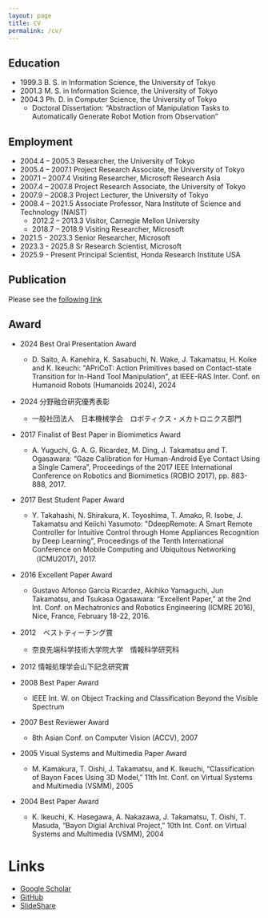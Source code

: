 ```yaml
---
layout: page
title: CV
permalink: /cv/
---
```


## Education
-  1999.3 B. S. in Information Science, the University of Tokyo
-  2001.3 M. S. in Information Science, the University of Tokyo
-  2004.3 Ph. D. in Computer Science, the University of Tokyo
	- Doctoral Dissertation: “Abstraction of Manipulation Tasks to Automatically Generate Robot Motion from Observation”

## Employment
-  2004.4 – 2005.3 Researcher, the University of Tokyo
-  2005.4 – 2007.1 Project Research Associate, the University of Tokyo
-  2007.1 – 2007.4 Visiting Researcher, Microsoft Research Asia
-  2007.4 – 2007.8 Project Research Associate, the University of Tokyo
-  2007.9 – 2008.3 Project Lecturer, the University of Tokyo
-  2008.4 – 2021.5 Associate Professor, Nara Institute of Science and Technology (NAIST)
	- 2012.2 – 2013.3 Visitor, Carnegie Mellon University
	- 2018.7 – 2018.9 Visiting Researcher, Microsoft
-  2021.5 - 2023.3 Senior Researcher, Microsoft
-  2023.3 - 2025.8 Sr Research Scientist, Microsoft
-  2025.9 - Present Principal Scientist, Honda Research Institute USA 

## Publication

Please see the [following link](../publication/)

## Award

- 2024 Best Oral Presentation Award
	- D. Saito, A. Kanehira, K. Sasabuchi, N. Wake, J. Takamatsu, H. Koike and K. Ikeuchi: "APriCoT: Action Primitives based on Contact-state Transition for In-Hand Tool Manipulation", at IEEE-RAS Inter. Conf. on Humanoid Robots (Humanoids 2024), 2024

- 2024 分野融合研究優秀表彰
	- 一般社団法人　日本機械学会　ロボティクス・メカトロニクス部門

- 2017 Finalist of Best Paper in Biomimetics Award
	- A. Yuguchi, G. A. G. Ricardez, M. Ding, J. Takamatsu and T. Ogasawara: “Gaze Calibration for Human-Android Eye Contact Using a Single Camera”, Proceedings of the 2017 IEEE International Conference on Robotics and Biomimetics (ROBIO 2017), pp. 883-888, 2017. 

- 2017 Best Student Paper Award
	- Y. Takahashi, N. Shirakura, K. Toyoshima, T. Amako, R. Isobe, J. Takamatsu and Keiichi Yasumoto: "DdeepRemote: A Smart Remote Controller for Intuitive Control through Home Appliances Recognition by Deep Learning", Proceedings of the Tenth International Conference on Mobile Computing and Ubiquitous Networking（ICMU2017), 2017.

- 2016 Excellent Paper Award
	- Gustavo Alfonso Garcia Ricardez, Akihiko Yamaguchi, Jun Takamatsu, and Tsukasa Ogasawara: “Excellent Paper,” at the 2nd Int. Conf. on Mechatronics and Robotics Engineering (ICMRE 2016), Nice, France, February 18-22, 2016.

- 2012　ベストティーチング賞
	- 奈良先端科学技術大学院大学　情報科学研究科

- 2012 情報処理学会山下記念研究賞

- 2008 Best Paper Award
	- IEEE Int. W. on Object Tracking and Classification Beyond the Visible Spectrum

- 2007 Best Reviewer Award
	- 8th Asian Conf. on Computer Vision (ACCV), 2007

- 2005 Visual Systems and Multimedia Paper Award
	- M. Kamakura, T. Oishi, J. Takamatsu, and K. Ikeuchi, “Classification of Bayon Faces Using 3D Model,” 11th Int. Conf. on Virtual Systems and Multimedia (VSMM), 2005

- 2004 Best Paper Award
	- K. Ikeuchi, K. Hasegawa, A. Nakazawa, J. Takamatsu, T. Oishi, T. Masuda, “Bayon Digial Archival Project,” 10th Int. Conf. on Virtual Systems and Multimedia (VSMM), 2004

# Links
- [Google Scholar](https://scholar.google.co.jp/citations?user=9MYMKt8AAAAJ&hl=ja)
- [GitHub](https://github.com/j-taka)
- [SlideShare](https://www.slideshare.net/JunTakamatsu1)

